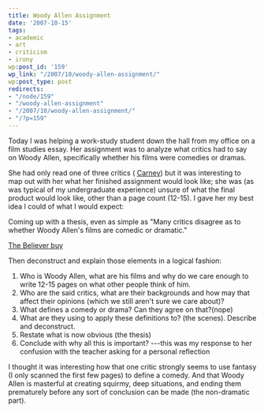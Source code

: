 ```yaml
---
title: Woody Allen Assignment
date: '2007-10-15'
tags:
- academic
- art
- criticism
- irony
wp:post_id: '159'
wp_link: "/2007/10/woody-allen-assignment/"
wp:post_type: post
redirects:
- "/node/159"
- "/woody-allen-assignment"
- "/2007/10/woody-allen-assignment/"
- "/?p=159"
---
```


Today I was helping a work-study student down the hall from my office on a film studies essay. Her assignment was to analyze what critics had to say on Woody Allen, specifically whether his films were comedies or dramas.

She had only read one of three critics ( [Carney](http://people.bu.edu/rcarney/carncult/woody.shtml)) but it was interesting to map out with her what her finished assignment would look like; she was (as was typical of my undergraduate experience) unsure of what the final product would look like, other than a page count (12-15). I gave her my best idea I could of what I would expect:

Coming up with a thesis, even as simple as "Many critics disagree as to whether Woody Allen's films are comedic or dramatic."

  [The Believer buy](http://www.iucn-tftsg.org/?the_believer)

Then deconstruct and explain those elements in a logical fashion:

1. Who is Woody Allen, what are his films and why do we care enough to write 12-15 pages on what other people think of him.
2. Who are the said critics, what are their backgrounds and how may that affect their opinions (which we still aren't sure we care about)?
3. What defines a comedy or drama? Can they agree on that?(nope)
4. What are they using to apply these definitions to? (the scenes). Describe and deconstruct.
5. Restate what is now obvious (the thesis)
6. Conclude with why all this is important? ---this was my response to her confusion with the teacher asking for a personal reflection

I thought it was interesting how that one critic strongly seems to use fantasy (I only scanned the first few pages) to define a comedy. And that Woody Allen is masterful at creating squirmy, deep situations, and ending them prematurely before any sort of conclusion can be made (the non-dramatic part).
